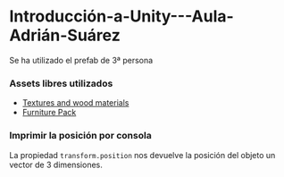# Introducción-a-Unity---Aula-Adrián-Suárez

Se ha utilizado el prefab de 3ª persona
### Assets libres utilizados
- [Textures and wood materials](https://assetstore.unity.com/packages/2d/textures-materials/wood/stylized-wood-textures-213607)
- [Furniture Pack](https://assetstore.unity.com/packages/3d/props/furniture/furniture-free-pack-192628)

### Imprimir la posición por consola

La propiedad `transform.position` nos devuelve la posición del objeto un vector de 3 dimensiones.
